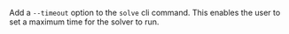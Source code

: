 Add a `--timeout` option to the `solve` cli command.
This enables the user to set a maximum time for the solver to run.
